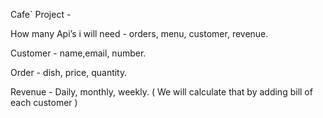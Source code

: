 Cafe` Project - 

How many Api’s i will need - orders, menu, customer, revenue. 

Customer -  name,email, number.

Order -  dish, price, quantity.

Revenue - Daily, monthly, weekly. ( We will calculate that by adding  bill of each customer )

